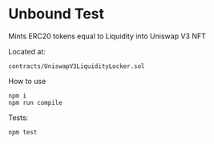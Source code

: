 # Unbound Test

Mints ERC20 tokens equal to Liquidity into Uniswap V3 NFT

Located at:
```
contracts/UniswapV3LiquidityLocker.sol
```

How to use
```
npm i
npm run compile
```


Tests:
```
npm test
```
